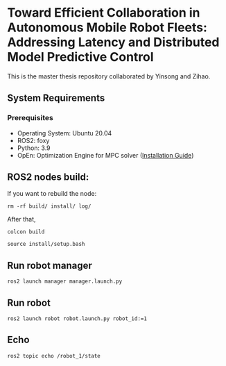 # Toward Efficient Collaboration in Autonomous Mobile Robot Fleets: Addressing Latency and Distributed Model Predictive Control

This is the master thesis repository collaborated by Yinsong and Zihao.

## System Requirements

### Prerequisites
- Operating System: Ubuntu 20.04
- ROS2: foxy
- Python: 3.9
- OpEn: Optimization Engine for MPC solver ([Installation Guide](https://alphaville.github.io/optimization-engine/docs/installation))

## ROS2 nodes build:
If you want to rebuild the node:
```
rm -rf build/ install/ log/
```
After that,
```
colcon build
```
```
source install/setup.bash
```

## Run robot manager
```
ros2 launch manager manager.launch.py
```

## Run robot
```
ros2 launch robot robot.launch.py robot_id:=1
```

## Echo
```
ros2 topic echo /robot_1/state
```
